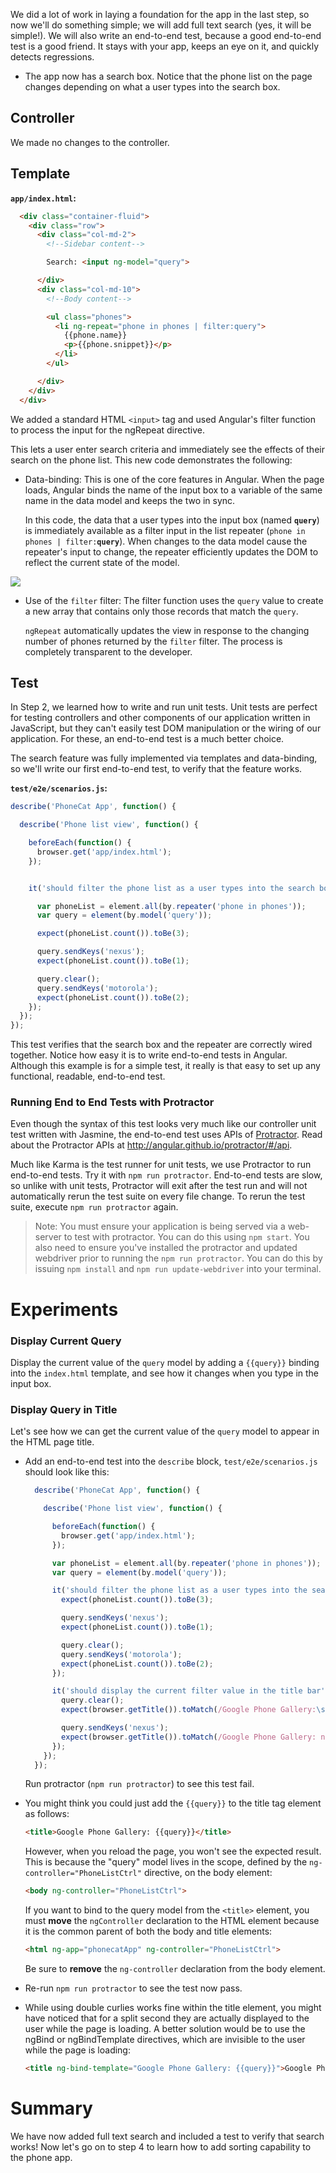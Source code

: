 


We did a lot of work in laying a foundation for the app in the last step, so now we'll do something
simple; we will add full text search (yes, it will be simple!). We will also write an end-to-end
test, because a good end-to-end test is a good friend. It stays with your app, keeps an eye on it,
and quickly detects regressions.

* The app now has a search box. Notice that the phone list on the page changes depending on what a
user types into the search box.



## Controller

We made no changes to the controller.

## Template

__`app/index.html`:__


```html
  <div class="container-fluid">
    <div class="row">
      <div class="col-md-2">
        <!--Sidebar content-->

        Search: <input ng-model="query">

      </div>
      <div class="col-md-10">
        <!--Body content-->

        <ul class="phones">
          <li ng-repeat="phone in phones | filter:query">
            {{phone.name}}
            <p>{{phone.snippet}}</p>
          </li>
        </ul>

      </div>
    </div>
  </div>
```

We added a standard HTML `<input>` tag and used Angular's
filter function to process the input for the
ngRepeat directive.

This lets a user enter search criteria and immediately see the effects of their search on the phone
list. This new code demonstrates the following:

* Data-binding: This is one of the core features in Angular. When the page loads, Angular binds the
name of the input box to a variable of the same name in the data model and keeps the two in sync.

  In this code, the data that a user types into the input box (named __`query`__) is immediately
available as a filter input in the list repeater (`phone in phones | filter:`__`query`__). When
changes to the data model cause the repeater's input to change, the repeater efficiently updates
the DOM to reflect the current state of the model.

<img src="https://raw.githubusercontent.com/outlearn-content/angular/master/img/tutorial/tutorial_03.png">

* Use of the `filter` filter: The filter function uses the
`query` value to create a new array that contains only those records that match the `query`.

  `ngRepeat` automatically updates the view in response to the changing number of phones returned
by the `filter` filter. The process is completely transparent to the developer.

## Test

In Step 2, we learned how to write and run unit tests. Unit tests are perfect for testing
controllers and other components of our application written in JavaScript, but they can't easily
test DOM manipulation or the wiring of our application. For these, an end-to-end test is a much
better choice.

The search feature was fully implemented via templates and data-binding, so we'll write our first
end-to-end test, to verify that the feature works.

__`test/e2e/scenarios.js`:__


```js
describe('PhoneCat App', function() {

  describe('Phone list view', function() {

    beforeEach(function() {
      browser.get('app/index.html');
    });


    it('should filter the phone list as a user types into the search box', function() {

      var phoneList = element.all(by.repeater('phone in phones'));
      var query = element(by.model('query'));

      expect(phoneList.count()).toBe(3);

      query.sendKeys('nexus');
      expect(phoneList.count()).toBe(1);

      query.clear();
      query.sendKeys('motorola');
      expect(phoneList.count()).toBe(2);
    });
  });
});
```

This test verifies that the search box and the repeater are correctly wired together. Notice how
easy it is to write end-to-end tests in Angular. Although this example is for a simple test, it
really is that easy to set up any functional, readable, end-to-end test.

### Running End to End Tests with Protractor
Even though the syntax of this test looks very much like our controller unit test written with
Jasmine, the end-to-end test uses APIs of [Protractor](https://github.com/angular/protractor). Read
about the Protractor APIs at http://angular.github.io/protractor/#/api.

Much like Karma is the test runner for unit tests, we use Protractor to run end-to-end tests.
Try it with `npm run protractor`. End-to-end tests are slow, so unlike with unit tests, Protractor
will exit after the test run and will not automatically rerun the test suite on every file change.
To rerun the test suite, execute `npm run protractor` again.

>   Note: You must ensure your application is being served via a web-server to test with protractor.
>  You can do this using `npm start`.
>  You also need to ensure you've installed the protractor and updated webdriver prior to running the
>  `npm run protractor`. You can do this by issuing `npm install` and `npm run update-webdriver` into
>  your terminal.


# Experiments

### Display Current Query
Display the current value of the `query` model by adding a `{{query}}` binding into the
`index.html` template, and see how it changes when you type in the input box.

<!-- @task, "hasDeliverable" : false, "text" : "Display the current query."-->

### Display Query in Title
Let's see how we can get the current value of the `query` model to appear in the HTML page title.

* Add an end-to-end test into the `describe` block, `test/e2e/scenarios.js` should look like this:

    ```js
      describe('PhoneCat App', function() {

        describe('Phone list view', function() {

          beforeEach(function() {
            browser.get('app/index.html');
          });

          var phoneList = element.all(by.repeater('phone in phones'));
          var query = element(by.model('query'));

          it('should filter the phone list as a user types into the search box', function() {
            expect(phoneList.count()).toBe(3);

            query.sendKeys('nexus');
            expect(phoneList.count()).toBe(1);

            query.clear();
            query.sendKeys('motorola');
            expect(phoneList.count()).toBe(2);
          });

          it('should display the current filter value in the title bar', function() {
            query.clear();
            expect(browser.getTitle()).toMatch(/Google Phone Gallery:\s*$/);

            query.sendKeys('nexus');
            expect(browser.getTitle()).toMatch(/Google Phone Gallery: nexus$/);
          });
        });
      });
    ```

    Run protractor (`npm run protractor`) to see this test fail.

<!-- @task, "hasDeliverable" : false, "text" : "Add an end-to-end test."-->

* You might think you could just add the `{{query}}` to the title tag element as follows:

    ```html
    <title>Google Phone Gallery: {{query}}</title>
    ```

    However, when you reload the page, you won't see the expected result. This is because the "query"
    model lives in the scope, defined by the `ng-controller="PhoneListCtrl"` directive, on the body
    element:

    ```html
    <body ng-controller="PhoneListCtrl">
    ```

    If you want to bind to the query model from the `<title>` element, you must __move__ the
    `ngController` declaration to the HTML element because it is the common parent of both the body
    and title elements:

    ```html
    <html ng-app="phonecatApp" ng-controller="PhoneListCtrl">
    ```

    Be sure to __remove__ the `ng-controller` declaration from the body element.

<!-- @task, "hasDeliverable" : false, "text" : "Make the query show up in the title."-->

* Re-run `npm run protractor` to see the test now pass.

<!-- @task, "hasDeliverable" : false, "text" : "Check that your test passes."-->

* While using double curlies works fine within the title element, you might have noticed that
for a split second they are actually displayed to the user while the page is loading. A better
solution would be to use the ngBind or
ngBindTemplate directives, which are invisible to the user
while the page is loading:

    ```html
    <title ng-bind-template="Google Phone Gallery: {{query}}">Google Phone Gallery</title>
    ```

<!-- @task, "hasDeliverable" : false, "text" : "Use a binding where double curlies are invisible to the user."-->

# Summary

We have now added full text search and included a test to verify that search works! Now let's go on
to step 4 to learn how to add sorting capability to the phone app.


